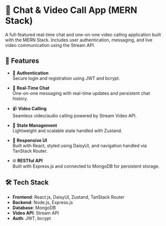 # 💬 Chat & Video Call App (MERN Stack)

A full-featured real-time chat and one-on-one video calling application built with the MERN Stack. Includes user authentication, messaging, and live video communication using the Stream API.

## 🚀 Features

- 🔐 **Authentication**  
  Secure login and registration using JWT and bcrypt.

- 💬 **Real-Time Chat**  
  One-on-one messaging with real-time updates and persistent chat history.

- 📹 **Video Calling**  
  Seamless video/audio calling powered by Stream Video API.

- 🧠 **State Management**  
  Lightweight and scalable state handled with Zustand.

- 🎨 **Responsive UI**  
  Built with React, styled using DaisyUI, and navigation handled via TanStack Router.

- 🌐 **RESTful API**  
  Built with Express.js and connected to MongoDB for persistent storage.

## 🛠️ Tech Stack

- **Frontend**: React.js, DaisyUI, Zustand, TanStack Router  
- **Backend**: Node.js, Express.js  
- **Database**: MongoDB  
- **Video API**: Stream API  
- **Auth**: JWT, bcrypt




